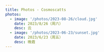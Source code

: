```yaml
---
title: Photos - Cosmoscatts
photos:
  - image: '/photos/2023-08-26/cloud.jpg'
    date: 2023/8/26（周六）
    desc: 云
  - image: '/photos/2023-06-23/sunset.jpg'
    date: 2023/6/23（周五）
    desc: 晚霞
---
```


<!-- @layout-full-width -->

<ListPhotos :photos="frontmatter.photos" />
